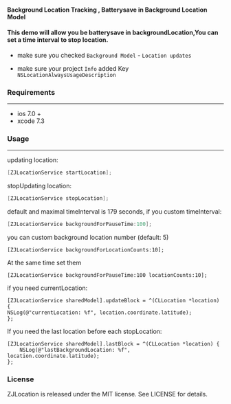 #### Background Location Tracking , Batterysave in Background Location Model

#### This demo will allow you be batterysave in backgroundLocation,You can set a time interval to stop location.



- make sure you checked `Background Model`  - `Location updates`
 
- make sure your project `Info` added Key `NSLocationAlwaysUsageDescription`
 
 
### Requirements
---
- ios 7.0 +
- xcode 7.3

### Usage
---
updating location:

```objective-c
[ZJLocationService startLocation];
```	

stopUpdating location:

```objective-c	
[ZJLocationService stopLocation];
```
	
default and maximal timeInterval is 179 seconds, if you custom timeInterval:

```objective-c
[ZJLocationService backgroundForPauseTime:100];
```
	
you can custom background location number (default: 5)
	
	[ZJLocationService backgroundForLocationCounts:10];
	
At the same time set them

	[ZJLocationService backgroundForPauseTime:100 locationCounts:10];
	
if you need currentLocation:

	[ZJLocationService sharedModel].updateBlock = ^(CLLocation *location) {
 	NSLog(@"currentLocation: %f", location.coordinate.latitude);
  	};

If you need the last location before each stopLocation:

	[ZJLocationService sharedModel].lastBlock = ^(CLLocation *location) {
		NSLog(@"lastBackgroundLocation: %f", location.coordinate.latitude);
	};


### License

ZJLocation is released under the MIT license. See LICENSE for details.